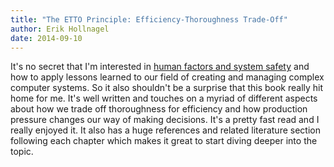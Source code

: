 ```yaml
---
title: "The ETTO Principle: Efficiency-Thoroughness Trade-Off"
author: Erik Hollnagel
date: 2014-09-10
---
```


It's no secret that I'm interested in [human factors and system safety][1] and how to apply lessons learned to our field of creating and managing complex computer systems. So it also shouldn't be a surprise that this book really hit home for me. It's well written and touches on a myriad of different aspects about how we trade off thoroughness for efficiency and how
production pressure changes our way of making decisions. It's a pretty fast read and I really enjoyed it. It also has a huge references and related literature section following each chapter which makes it great to start diving deeper into the topic.

[1]:	http://www.unwiredcouch.com/2014/08/04/human-error-getting-off-the-hook.html "Human Error and Getting Off The Hook on unwiredcouch.com"

